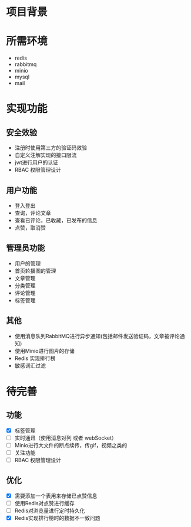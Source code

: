 # 项目背景

# 所需环境

- redis
- rabbitmq
- minio
- mysql
- mail

# 实现功能

## 安全效验
- 注册时使用第三方的验证码效验
- 自定义注解实现的接口限流
- jwt进行用户的认证
- RBAC 权限管理设计

## 用户功能

- 登入登出
- 查询，评论文章
- 查看已评论，已收藏，已发布的信息
- 点赞，取消赞

## 管理员功能

- 用户的管理
- 首页轮播图的管理
- 文章管理
- 分类管理
- 评论管理
- 标签管理

## 其他

- 使用消息队列RabbitMQ进行异步通知(包括邮件发送验证码，文章被评论通知)
- 使用Minio进行图片的存储
- Redis 实现排行榜
- 敏感词汇过滤

# 待完善

## 功能

- [x] 标签管理
- [ ] 实时通讯（使用消息对列 或者 webSocket）
- [ ] Minio进行大文件的断点续传，传gif，视频之类的
- [ ] 关注功能
- [ ] RBAC 权限管理设计

## 优化
- [x] 需要添加一个表用来存储已点赞信息
- [ ] 使用Redis对点赞进行缓存
- [ ] Redis对浏览量进行定时持久化
- [x] Redis实现排行榜时的数据不一致问题